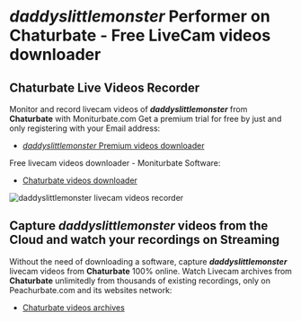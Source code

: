 # _daddyslittlemonster_ Performer on Chaturbate - Free LiveCam videos downloader

## Chaturbate Live Videos Recorder

Monitor and record livecam videos of **_daddyslittlemonster_** from **Chaturbate** with Moniturbate.com
Get a premium trial for free by just and only registering with your Email address:
* [_daddyslittlemonster_ Premium videos downloader](https://moniturbate.com/request-demo-licence-key.html)

Free livecam videos downloader - Moniturbate Software:
* [Chaturbate videos downloader](https://moniturbate.com/moniturbate-download-software.html)

![_daddyslittlemonster_ livecam videos recorder](https://peachurnet.com/templates/moniturbate-software.png)


## Capture _daddyslittlemonster_ videos from the Cloud and watch your recordings on Streaming

Without the need of downloading a software, capture **_daddyslittlemonster_** livecam videos from **Chaturbate** 100% online.
Watch Livecam archives from **Chaturbate** unlimitedly from thousands of existing recordings, only on Peachurbate.com and its websites network:
* [Chaturbate videos archives](https://peachurnet.com/)